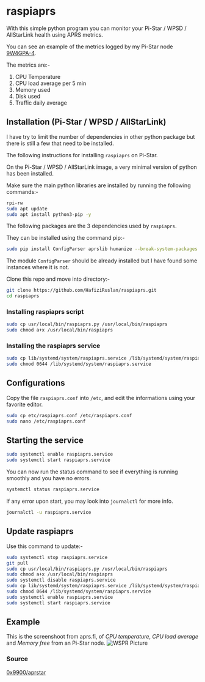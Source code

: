 # raspiaprs

With this simple python program you can monitor your Pi-Star / WPSD / AllStarLink health using APRS metrics.

You can see an example of the metrics logged by my Pi-Star node [9W4GPA-4](https://aprs.fi/telemetry/a/9W4GPA-4?range=day).

The metrics are:-

1. CPU Temperature
2. CPU load average per 5 min
3. Memory used
4. Disk used
5. Traffic daily average

## Installation (Pi-Star / WPSD / AllStarLink)

I have try to limit the number of dependencies in other python package but there is still a few that need to be installed.

The following instructions for installing `raspiaprs` on Pi-Star.

On the Pi-Star / WPSD / AllStarLink image, a very minimal version of python has been installed.

Make sure the main python libraries are installed by running the following commands:-

```bash
rpi-rw
sudo apt update
sudo apt install python3-pip -y
```

The following packages are the 3 dependencies used by `raspiaprs`.

They can be installed using the command pip:-

```bash
sudo pip install ConfigParser aprslib humanize --break-system-packages
```

The module `ConfigParser` should be already installed but I have found some instances where it is not.

Clone this repo and move into directory:-

```bash
git clone https://github.com/HafiziRuslan/raspiaprs.git
cd raspiaprs
```

### Installing raspiaprs script

```bash
sudo cp usr/local/bin/raspiaprs.py /usr/local/bin/raspiaprs
sudo chmod a+x /usr/local/bin/raspiaprs
```

### Installing the raspiaprs service

```bash
sudo cp lib/systemd/system/raspiaprs.service /lib/systemd/system/raspiaprs.service
sudo chmod 0644 /lib/systemd/system/raspiaprs.service
```

## Configurations

Copy the file `raspiaprs.conf` into `/etc`, and edit the informations using your favorite editor.

```bash
sudo cp etc/raspiaprs.conf /etc/raspiaprs.conf
sudo nano /etc/raspiaprs.conf
```

## Starting the service

```bash
sudo systemctl enable raspiaprs.service
sudo systemctl start raspiaprs.service
```

You can now run the status command to see if everything is running smoothly and you have no errors.

```bash
systemctl status raspiaprs.service
```

If any error upon start, you may look into `journalctl` for more info.

```bash
journalctl -u raspiaprs.service
```

## Update raspiaprs

Use this command to update:-

```bash
sudo systemctl stop raspiaprs.service
git pull
sudo cp usr/local/bin/raspiaprs.py /usr/local/bin/raspiaprs
sudo chmod a+x /usr/local/bin/raspiaprs
sudo systemctl disable raspiaprs.service
sudo cp lib/systemd/system/raspiaprs.service /lib/systemd/system/raspiaprs.service
sudo chmod 0644 /lib/systemd/system/raspiaprs.service
sudo systemctl enable raspiaprs.service
sudo systemctl start raspiaprs.service
```

## Example

This is the screenshoot from aprs.fi, of _CPU temperature_, _CPU load average_ and _Memory free_ from an Pi-Star node.
![WSPR Picture](misc/metrics.png)

### Source

[0x9900/aprstar](https://github.com/0x9900/aprstar)

